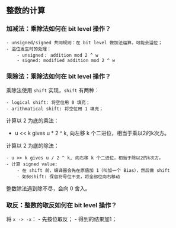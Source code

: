 ## 整数的计算

### 加减法：乘除法如何在 bit level 操作？

	- unsigned/signed 共同规则：在 bit level 做加法运算，可能会溢位；
	- 溢位发生时的处理：
		- unsigned： addition mod 2 ^ w
		- signed: modified addition mod 2 ^ w

### 乘除法：乘除法如何在 bit level 操作？

乘除法使用 `shift` 实现，`shift` 有两种：

	- logical shift: 将空位用 0 填充；
	- arithmatical shift: 将空位用 1 填充；

计算以 2 为底的乘法：

- u << k gives u * 2 ^ k, 向左移 k 个二进位，相当于乘以2的k次方。

计算以 2 为底的除法：

	- u >> k gives u / 2 ^ k, 向右移 k 个二进位，相当于除以2的k次方。
	- 计算 signed value: 
		- 在 shift 前，编译器会先在原值加 1（叫加一个 Bias），然后做 shift
		- 如何shift: 保留符号位不变，将全部位向右移动

整数除法遇到除不尽，会向 0 舍入。

### 取反：整数的取反如何在 bit level 操作？

将 `x -> -x`：
	- 先按位取反；
	- 得到的结果加1；

